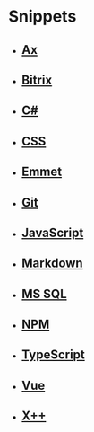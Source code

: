 # **Snippets**

- ## **[Ax](Ax/README.md)**

- ## **[Bitrix](Bitrix/README.md)**

- ## **[C#](CSharp/README.md)**

- ## **[CSS](CSS/index.md)**

- ## **[Emmet](Emmet/index.md)**

- ## **[Git](Git/README.md)**

- ## **[JavaScript](JavaScript/README.md)**

- ## **[Markdown](Markdown/README.md)**

- ## **[MS SQL](MSSQL/README.md)**

- ## **[NPM](NPM/index.md)**

- ## **[TypeScript](TypeScript/index.md)**

- ## **[Vue](Vue3/README.md)**

- ## **[X++](X++/README.md)**

